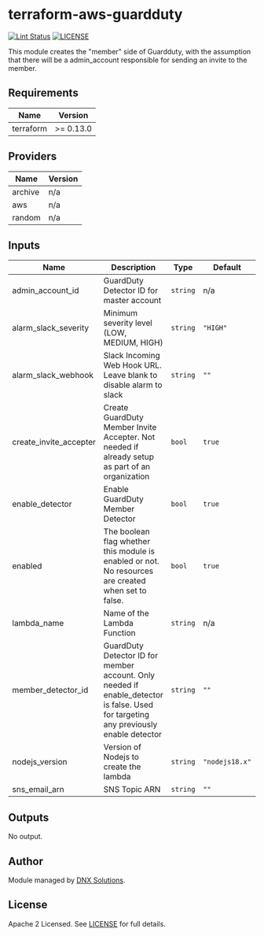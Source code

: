 # terraform-aws-guardduty

[![Lint Status](https://github.com/DNXLabs/terraform-aws-guardduty/workflows/Lint/badge.svg)](https://github.com/DNXLabs/terraform-aws-guardduty/actions)
[![LICENSE](https://img.shields.io/github/license/DNXLabs/terraform-aws-guardduty)](https://github.com/DNXLabs/terraform-aws-guardduty/blob/master/LICENSE)

This module creates the "member" side of Guardduty, with the assumption that there will be a admin_account responsible for sending an invite to the member.

<!--- BEGIN_TF_DOCS --->

## Requirements

| Name | Version |
|------|---------|
| terraform | >= 0.13.0 |

## Providers

| Name | Version |
|------|---------|
| archive | n/a |
| aws | n/a |
| random | n/a |

## Inputs

| Name | Description | Type | Default | Required |
|------|-------------|------|---------|:--------:|
| admin\_account\_id | GuardDuty Detector ID for master account | `string` | n/a | yes |
| alarm\_slack\_severity | Minimum severity level (LOW, MEDIUM, HIGH) | `string` | `"HIGH"` | no |
| alarm\_slack\_webhook | Slack Incoming Web Hook URL. Leave blank to disable alarm to slack | `string` | `""` | no |
| create\_invite\_accepter | Create GuardDuty Member Invite Accepter. Not needed if already setup as part of an organization | `bool` | `true` | no |
| enable\_detector | Enable GuardDuty Member Detector | `bool` | `true` | no |
| enabled | The boolean flag whether this module is enabled or not. No resources are created when set to false. | `bool` | `true` | no |
| lambda\_name | Name of the Lambda Function | `string` | n/a | yes |
| member\_detector\_id | GuardDuty Detector ID for member account. Only needed if enable\_detector is false. Used for targeting any previously enable detector | `string` | `""` | no |
| nodejs\_version | Version of Nodejs to create the lambda | `string` | `"nodejs18.x"` | no |
| sns\_email\_arn | SNS Topic ARN | `string` | `""` | no |

## Outputs

No output.

<!--- END_TF_DOCS --->

## Author

Module managed by [DNX Solutions](https://github.com/DNXLabs).

## License

Apache 2 Licensed. See [LICENSE](https://github.com/DNXLabs/terraform-aws-guardduty/blob/master/LICENSE) for full details.
